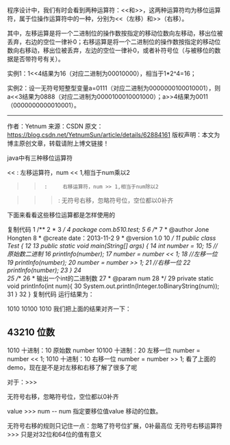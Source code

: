 程序设计中，我们有时会看到两种运算符：<<和>>，这两种运算符均为移位运算符，属于位操作运算符中的一种，分别为<<（左移）和>>（右移）。

其中，左移运算是将一个二进制位的操作数按指定的移动位数向左移动，移出位被丢弃，右边的空位一律补0；右移运算是将一个二进制位的操作数按指定的移动位数向右移动，移出位被丢弃，左边的空位一律补0，或者补符号位（与被移位的数据是否带符号有关）。



实例1：1<<4结果为16（对应二进制为00010000），相当于1*2^4=16；

实例2：设一无符号短整型变量a=0111（对应二进制为0000000100010001），则a<<3结果为0888（对应二进制为0000100010001000）；a>>4结果为0011（0000000000010001）。


--------------------- 
作者：Yetnum 
来源：CSDN 
原文：https://blog.csdn.net/YetnumSun/article/details/62884161 
版权声明：本文为博主原创文章，转载请附上博文链接！

java中有三种移位运算符

<<      :     左移运算符，num << 1,相当于num乘以2

>>      :     右移运算符，num >> 1,相当于num除以2

>>>    :     无符号右移，忽略符号位，空位都以0补齐

下面来看看这些移位运算都是怎样使用的

复制代码
 1 /**
 2  * 
 3  */
 4 package com.b510.test;
 5 
 6 /**
 7  * @author Jone Hongten
 8  * @create date：2013-11-2
 9  * @version 1.0
10  */
11 public class Test {
12 
13     public static void main(String[] args) {
14         int number = 10;
15         //原始数二进制
16         printInfo(number);
17         number = number << 1;
18         //左移一位
19         printInfo(number);
20         number = number >> 1;
21         //右移一位
22         printInfo(number);
23     }
24     
25     /**
26      * 输出一个int的二进制数
27      * @param num
28      */
29     private static void printInfo(int num){
30         System.out.println(Integer.toBinaryString(num));
31     }
32 }
复制代码
运行结果为：

1010
10100
1010
我们把上面的结果对齐一下：

43210      位数
--------
 1010      十进制：10     原始数         number
10100      十进制：20     左移一位       number = number << 1;
 1010      十进制：10     右移一位       number = number >> 1;
看了上面的demo，现在是不是对左移和右移了解了很多了呢

对于：>>>

 无符号右移，忽略符号位，空位都以0补齐

value >>> num     --   num 指定要移位值value 移动的位数。

无符号右移的规则只记住一点：忽略了符号位扩展，0补最高位  无符号右移运算符>>> 只是对32位和64位的值有意义

